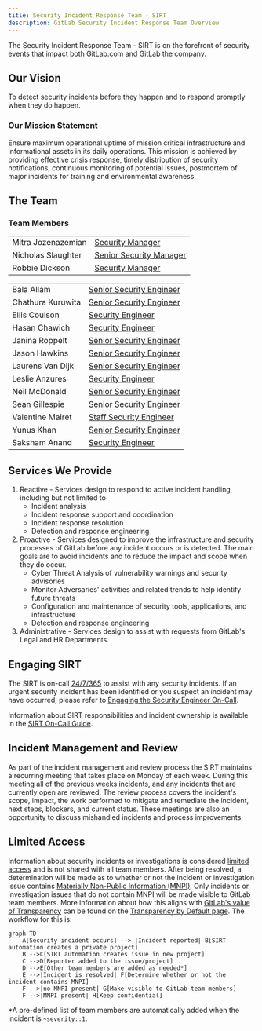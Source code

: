 ```yaml
---
title: Security Incident Response Team - SIRT
description: GitLab Security Incident Response Team Overview
---
```


The Security Incident Response Team - SIRT is on the forefront of security events that impact both GitLab.com and GitLab the company.

## <i class="fas fa-rocket" id="biz-tech-icons"></i> Our Vision

To detect security incidents before they happen and to respond promptly when they do happen.

### Our Mission Statement

Ensure maximum operational uptime of mission critical infrastructure and informational assets in its daily operations. This mission is achieved by providing effective crisis response, timely distribution of security notifications, continuous monitoring of potential issues, postmortem of major incidents for training and environmental awareness.

## <i class="fas fa-users" id="biz-tech-icons"></i> The Team

### Team Members

| | |
|---|---|
|Mitra Jozenazemian|[Security Manager](/job-families/security/security-incident-response-team/#manager-security-incident-response-team)|
|Nicholas Slaughter|[Senior Security Manager](/job-families/security/security-incident-response-team/#senior-manager-security-incident-response-team)|
|Robbie Dickson|[Security Manager](/job-families/security/security-incident-response-team/#manager-security-incident-response-team)|

| | |
|---|---|
|Bala Allam|[Senior Security Engineer](/job-families/security/security-incident-response-team/#senior-security-incident-response-team-engineer)|
|Chathura Kuruwita|[Senior Security Engineer](/job-families/security/security-incident-response-team/#senior-security-incident-response-team-engineer)|
|Ellis Coulson|[Security Engineer](/job-families/security/security-incident-response-team/#security-incident-response-team-engineer-intermediate)|
|Hasan Chawich|[Security Engineer](/job-families/security/security-incident-response-team/#security-incident-response-team-engineer-intermediate)|
|Janina Roppelt|[Senior Security Engineer](/job-families/security/security-incident-response-team/#senior-security-incident-response-team-engineer)|
|Jason Hawkins|[Senior Security Engineer](/job-families/security/security-incident-response-team/#senior-security-incident-response-team-engineer)|
|Laurens Van Dijk|[Senior Security Engineer](/job-families/security/security-incident-response-team/#senior-security-incident-response-team-engineer)|
|Leslie Anzures|[Security Engineer](/job-families/security/security-incident-response-team/#security-incident-response-team-engineer-intermediate)|
|Neil McDonald|[Senior Security Engineer](/job-families/security/security-incident-response-team/#senior-security-incident-response-team-engineer)|
|Sean Gillespie|[Senior Security Engineer](/job-families/security/security-incident-response-team/#senior-security-incident-response-team-engineer)|
|Valentine Mairet|[Staff Security Engineer](/job-families/security/security-incident-response-team/#staff-security-incident-response-team-engineer)|
|Yunus Khan|[Senior Security Engineer](/job-families/security/security-incident-response-team/#senior-security-incident-response-team-engineer)|
|Saksham Anand|[Security Engineer](/job-families/security/security-incident-response-team/#security-incident-response-team-engineer-intermediate)|

## <i class="fas fa-stream" id="biz-tech-icons"></i> Services We Provide

1. Reactive - Services design to respond to active incident handling, including but not limited to
    - Incident analysis
    - Incident response support and coordination
    - Incident response resolution
    - Detection and response engineering
1. Proactive - Services designed to improve the infrastructure  and security  processes of GitLab before any incident occurs or is detected. The main goals are to avoid incidents and to reduce the impact and scope when they do occur.
    - Cyber Threat Analysis of vulnerability warnings and security advisories
    - Monitor Adversaries' activities and related trends to help identify future threats
    - Configuration and maintenance of security tools, applications, and infrastructure
    - Detection and response engineering
1. Administrative - Services design to assist with requests from GitLab's Legal and HR Departments.

## <i class="fas fa-bullseye" id="biz-tech-icons"></i> Engaging SIRT

The SIRT is on-call [24/7/365](/handbook/engineering/on-call/#security-team-on-call-rotation) to assist with any security incidents. If an urgent security incident has been identified or you suspect an incident may have occurred, please refer to [Engaging the Security Engineer On-Call](/handbook/security/security-operations/sirt/engaging-security-on-call/).

Information about SIRT responsibilities and incident ownership is available in the [SIRT On-Call Guide](/handbook/security/security-operations/secops-oncall/).

## <i class="fas fa-receipt" id="biz-tech-icons"></i> Incident Management and Review

As part of the incident management and review process the SIRT maintains a recurring meeting that takes place on Monday of each week. During this meeting all of the previous weeks incidents, and any incidents that are currently open are reviewed. The review process covers the incident's scope, impact, the work performed to mitigate and remediate the incident, next steps, blockers, and current status. These meetings are also an opportunity to discuss mishandled incidents and process improvements.

## Limited Access

Information about security incidents or investigations is considered [limited access](/handbook/communication/confidentiality-levels/#limited-access) and is not shared with all team members. After being resolved, a determination will be made as to whether or not the incident or investigation issue contains [Materially Non-Public Information (MNPI)](/handbook/product/product-processes/product-safe-guidance/#materially-non-public-information-mnpi). Only incidents or investigation issues that do not contain MNPI will be made visible to GitLab team members. More information about how this aligns with [GitLab's value of Transparency](/handbook/values/#transparency) can be found on the [Transparency by Default page](/handbook/security/transparency-by-default/). The workflow for this is:

```mermaid
graph TD
    A[Security incident occurs] --> |Incident reported| B[SIRT automation creates a private project]
    B -->C[SIRT automation creates issue in new project]
    C -->D[Reporter added to the issue/project]
    D -->E[Other team members are added as needed*]
    E -->|Incident is resolved| F[Determine whether or not the incident contains MNPI]
    F -->|no MNPI present| G[Make visible to GitLab team members]
    F -->|MNPI present| H[Keep confidential]
```

\*A pre-defined list of team members are automatically added when the incident is `~severity::1`.

